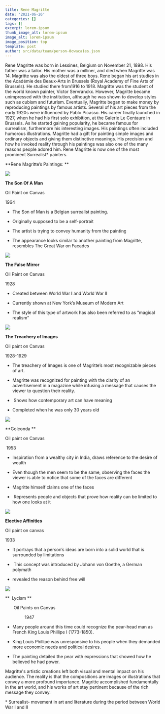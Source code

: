 ```yaml
---
title: Rene Magritte
date: '2021-06-26'
categories: []
tags: []
excerpt: lorem-ipsum
thumb_image_alt: lorem-ipsum
image_alt: lorem-ipsum
image_position: top
template: post
author: src/data/team/person-0cwaca1es.json
---
```

Rene Magritte was born in Lessines, Belgium on November 21, 1898. His father was a tailor. His mother was a milliner, and died when Magritte was 14. Magritte was also the oldest of three boys. Rene began his art studies in the Académie des Beaux-Arts in Brussels (Royal Academy of Fine Arts of Brussels). He studied there from1916 to 1918. Magritte was the student of the world known painter, Victor Servranckx. However, Magritte became unimpressed with the institution, although he was shown to develop styles such as cubism and futurism. Eventually, Magritte began to make money by reproducing paintings by famous artists. Several of his art pieces from the early 1920s were influenced by Pablo Picasso. His career finally launched in 1927, when he had his first solo exhibition, at the Galerie Le Centaure in Brussels. As he started gaining popularity, he became famous for  surrealism, furthermore his interesting images. His paintings often included humorous illustrations. Magritte had a gift for painting simple images and ordinary objects and giving them distinctive meanings. His precision and how he invoked reality through his paintings was also one of the many reasons people adored him. Rene Magritte is now one of the most prominent Surrealist\* painters.  

**Rene Magritte’s Paintings: **

![](https://lh5.googleusercontent.com/dWpG76\_54G9Hrk2UY8x6bO0G50yw0x3q0ygTkNjU47F_OmAgxgMAEyBTLdzWPl6WNabWrK65LZMRv33K_shjcr_I-rb9Kk8hGSzyPwa8E0rZvv9DN8YKQEByPsPfUnnBltfT2dhx)

**The Son Of A Man** 

Oil Paint on Canvas

1964 

*   The Son of Man is a Belgian surrealist painting.

<!---->

*   Originally supposed to be a self-portrait

*   The artist is trying to convey humanity from the painting

*   The appearance looks similar to another painting from Magritte, resembles The Great War on Facades

![](https://lh6.googleusercontent.com/KRqLi475Rux-G1nAWJr92juZ6iIVyvNpEpZmekRQInWkBNWgaOLaVi8tnjWLqQMEF5yiuJODzW-Rd_kuviBRvStWDfPRGIjfRkurTNt6GJzOCxLw5NnmeyMD3GHISaS8zm8MjUCn)

**The False Mirror** 

Oil Paint on Canvas 

1928

*   Created between World War I and World War II

*   Currently shown at New York’s Museum of Modern Art

*   The style of this type of artwork has also been referred to as “magical realism”

![](https://lh3.googleusercontent.com/kSYmNySR7aA2\_w6T7RrjaKdPv-k43VKejjuCKQithWQOz1ybnXV1B4zE-TqXzfG4ELwuGo5VbBxRW_BPSvJVLOhlWaE8le0dL2YQl0dVKBFW-Q7m6jf--oMriBqQj941wReZxLKV)

**The Treachery of Images** 

Oil paint on Canvas

1928-1929

*   The treachery of Images is one of Magritte’s most recognizable pieces of art. 

*   Magritte was recognized for painting with the clarity of an advertisement in a magazine while infusing a message that causes the viewer to question their reality. 

*    Shows how contemporary art can have meaning

*   Completed when he was only 30 years old

![](https://lh5.googleusercontent.com/7dB4KOGMBsMjtERuhC5KMoQNXNhncbIkHP9wmO2kXvI7nTl0HNAI4k3-VPL4YEyX8w2BbH7\_Cd8-j9p3Ja4TBUYVG8Br9--LXDu0d8G9n-8X7yDoAIXIzQhqILwRMzz260WqgIGW)

**Golconda **

Oil paint on Canvas 

 1953

*   Inspiration from a wealthy city in India, draws reference to the desire of wealth 

*   Even though the men seem to be the same, observing the faces the viewer is able to notice that some of the faces are different 

*   Magritte himself claims one of the faces 

*    Represents people and objects that prove how reality can be limited to how one looks at it

![](https://lh5.googleusercontent.com/PMdnfOGLVDBXOBA0u_QfoLNHNzd4IMY3OWjA3uYmgo7NvYZ2NE15M1r5S39LNdeL_fzQJLwpohCmp-wAe2XBsI2fsZnw5Ly1bUEMhT4XYZ5EY_Y2Cb3a9mQNxabhUljWoZ_qQmFW)

**Elective Affinities** 

Oil paint on canvas 

1933

*   It portrays that a person’s ideas are born into a solid world that is surrounded by limitations 

*    This concept was introduced by Johann von Goethe, a German polymath

*   revealed the reason behind free will

![](https://lh5.googleusercontent.com/X-fuM38\_6uh8yfUbbk5FeObdK4UUBPWUxB0-O9BZYZy0PIyluv\_6utJcjRp-VInZzY8rA6f6-Hj0Aje0gQFwrvEZJ20mXUM_XAxS7z85H14AiAKJu7zxU0i2IPQAy-AvmPGkUQC6)

**  Lycism **

       Oil Paints on Canvas 

                1947

*   Many people around this time could recognize the pear-head man as French King Louis Phillipe I (1773-1850).

*   King Louis Phillipe was unresponsive to his people when they demanded more economic needs and political desires.

*   The painting detailed the pear with expressions that showed how he believed he had power.

Magritte's artistic creations left both visual and mental impact on his audience. The reality is that the compositions are images or illustrations that convey a more profound importance. Magritte accomplished fundamentally in the art world, and his works of art stay pertinent because of the rich message they convey. 





\* Surrealist- movement in art and literature during the period between World War I and II  
